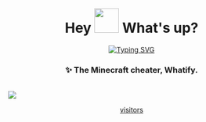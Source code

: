 <h1 align="center"> Hey <img src="https://emojis.slackmojis.com/emojis/images/1577305505/7373/hand_wave.gif?1577305505" width="50" /> What's up?</h1>
<span align="center">

[![Typing SVG](https://readme-typing-svg.herokuapp.com?font=Poppins&duration=4000&pause=1250&color=07F7AC&center=true&random=false&width=435&lines=yo+whatsup;im+whatify;aka+the+best+mc+cheater)](https://git.io/typing-svg)
<span/>
### ✨ The Minecraft cheater, Whatify. <br>
<br>

<picture>
  <source
    srcset="https://github-readme-stats.vercel.app/api?username=Whatlify&show_icons=true&theme=dark"
    media="(prefers-color-scheme: dark)"
  />
  <source
    srcset="https://github-readme-stats.vercel.app/api?username=Whatlify&show_icons=true"
    media="(prefers-color-scheme: light), (prefers-color-scheme: no-preference)"
  />
  <img src="https://github-readme-stats.vercel.app/api?username=Whatlify&show_icons=true" />
</picture>

[visitors](https://visitor-badge.glitch.me/badge?page_id=Whatlify.Whatlify&left_color=green&right_color=red)
